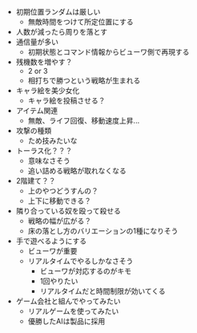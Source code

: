 + 初期位置ランダムは厳しい
    + 無敵時間をつけて所定位置にする
+ 人数が減ったら周りを落とす
+ 通信量が多い
    + 初期状態とコマンド情報からビューワ側で再現する
+ 残機数を増やす？
    + 2 or 3
    + 相打ちで勝つという戦略が生まれる
+ キャラ絵を美少女化
    + キャラ絵を投稿させる？
+ アイテム関連
    + 無敵、ライフ回復、移動速度上昇...
+ 攻撃の種類
    + ため技みたいな
+ トーラス化？？？
    + 意味なさそう
    + 追い詰める戦略が取れなくなる
+ 2階建て？？
    + 上のやつどうすんの？
    + 上下に移動できる？
+ 隣り合っている奴を殴って殺せる
    + 戦略の幅が広がる？
    + 床の落とし方のバリエーションの1種になりそう
+ 手で遊べるようにする
    + ビューワが重要
    + リアルタイムでやるしかなさそう
        + ビューワが対応するのがキモ
        + 1回やりたい
        + リアルタイムだと時間制限が効いてくる
+ ゲーム会社と組んでやってみたい
    + リアルゲームを使ってみたい
    + 優勝したAIは製品に採用